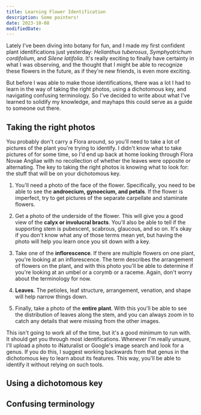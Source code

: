 ```yaml
---
title: Learning Flower Identification
description: Some pointers!
date: 2023-10-08
modifiedDate: 
---
```

Lately I've been diving into botany for fun, and I made my first confident plant identifications just yesterday: *Helianthus tuberosus*, *Symphyotrichum cordifolium*, and *Silene latifolia*. It's really exciting to finally have certainty in what I was observing, and the thought that I might be able to recognize these flowers in the future, as if they're new friends, is even more exciting.

But before I was able to make those identifications, there was a lot I had to learn in the way of taking the right photos, using a dichotomous key, and navigating confusing terminology. So I've decided to write about what I've learned to solidify my knowledge, and mayhaps this could serve as a guide to someone out there.

## Taking the right photos
You probably don't carry a Flora around, so you'll need to take a lot of pictures of the plant you're trying to identify. I didn't know what to take pictures of for some time, so I'd end up back at home looking through Flora Novae Angliae with no recollection of whether the leaves were opposite or alternating. The key to taking the right photos is knowing what to look for: the stuff that will be on your dichotomous key.

1. <p>You'll need a photo of the face of the flower. Specifically, you need to be able to see the <strong>androecium, gynoecium, and petals</strong>. If the flower is imperfect, try to get pictures of the separate carpellate and staminate flowers.</p>
2. <p>Get a photo of the underside of the flower. This will give you a good view of the <strong>calyx or involucral bracts</strong>. You'll also be able to tell if the supporting stem is pubescent, scabrous, glaucous, and so on. It's okay if you don't know what any of those terms mean yet, but having the photo will help you learn once you sit down with a key.</p>
3. <p>Take one of the <strong>inflorescence</strong>. If there are multiple flowers on one plant, you're looking at an inflorescence. The term describes the arrangement of flowers on the plant, and with this photo you'll be able to determine if you're looking at an umbel or a corymb or a raceme. Again, don't worry about the terminology for now.</p>
4. <p><strong>Leaves</strong>. The petioles, leaf structure, arrangement, venation, and shape will help narrow things down.</p>
5. <p>Finally, take a photo of the <strong>entire plant</strong>. With this you'll be able to see the distribution of leaves along the stem, and you can always zoom in to catch any details that were missing from the other images.</p>

This isn't going to work all of the time, but it's a good minimum to run with. It should get you through most identifications. Whenever I'm really unsure, I'll upload a photo to iNaturalist or Google's image search and look for a genus. If you do this, I suggest working backwards from that genus in the dichotomous key to learn about its features. This way, you'll be able to identify it without relying on such tools.

## Using a dichotomous key

## Confusing terminology
